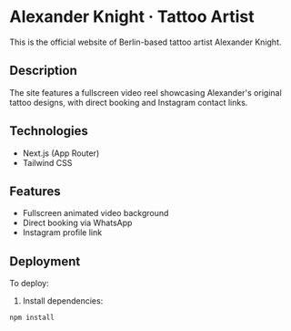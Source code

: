 # Alexander Knight · Tattoo Artist

This is the official website of Berlin-based tattoo artist Alexander Knight.

## Description

The site features a fullscreen video reel showcasing Alexander's original tattoo designs, with direct booking and Instagram contact links.

## Technologies

- Next.js (App Router)
- Tailwind CSS

## Features

- Fullscreen animated video background
- Direct booking via WhatsApp
- Instagram profile link

## Deployment

To deploy:

1. Install dependencies:
```bash
npm install

